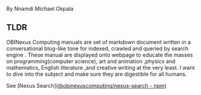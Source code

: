 By Nnamdi Michael Okpala
## TLDR
OBINexus Computing manuals are set of markdown document written in a conversational blog-like tone for indexed, crawled and queried by search engine . These manual are displayed onto webpage to educate the masses on programming(computer science), art and animation ,physics and mathematics, English literature ,and creative writing  at the very least.  I want to dive into the subject and make sure they are digestible for all humans.

See [Nexus Search]([@obinexuscomputing/nexus-search - npm](https://www.npmjs.com/package/@obinexuscomputing/nexus-search))